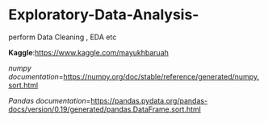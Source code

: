 # Exploratory-Data-Analysis-
perform Data Cleaning , EDA etc

**Kaggle**:https://www.kaggle.com/mayukhbaruah

*numpy documentation*=https://numpy.org/doc/stable/reference/generated/numpy.sort.html

*Pandas documentation*=https://pandas.pydata.org/pandas-docs/version/0.19/generated/pandas.DataFrame.sort.html

